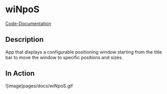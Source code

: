 # wiNpoS

[Code-Documentation](https://kokolorix.github.io/wiNpoS/)

## Description

App that displays a configurable positioning window starting from the title bar to move the window to specific positions and sizes.


## In Action
![image]pages/docs/wiNpoS.gif

